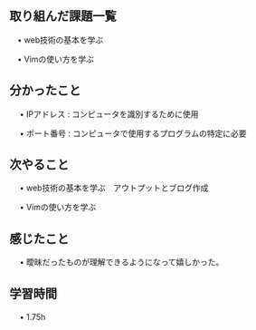 ## 取り組んだ課題一覧
      
 　• web技術の基本を学ぶ
       
 　• Vimの使い方を学ぶ
    
## 分かったこと

　 • IPアドレス :  コンピュータを識別するために使用

　 • ポート番号 : コンピュータで使用するプログラムの特定に必要

## 次やること　

　 • web技術の基本を学ぶ　アウトプットとブログ作成

　 • Vimの使い方を学ぶ 

## 感じたこと

　 • 曖昧だったものが理解できるようになって嬉しかった。

## 学習時間

　 • 1.75h
